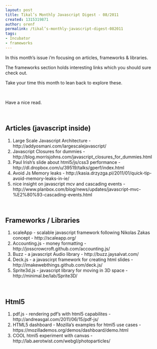 ```yaml
---
layout: post
title: Tikal’s Monthly Javascript Digest - 08/2011
created: 1315319871
author: orenf
permalink: /tikal’s-monthly-javascript-digest-082011
tags:
- Incubator
- frameworks
---
```

<p>In this month&rsquo;s issue i&rsquo;m focusing on articles, frameworks &amp; libraries.</p>
<p>The frameworks section holds interesting links which you should sure check out.</p>
<p>Take your time this month to lean back to explore these.</p>
<p>&nbsp;</p>
<p>Have a nice read.</p>
<p>&nbsp;</p>
<h2>Articles (javascript inside)</h2>
<ol>
    <li>Large Scale Javascript Architecture - http://addyosmani.com/largescalejavascript/</li>
    <li>Javascript Closures for dummies - http://blog.morrisjohns.com/javascript_closures_for_dummies.html</li>
    <li>Paul Irish&rsquo;s slide about html5/js/css3 performance - http://dl.dropbox.com/u/39519/talks/gperf/index.html</li>
    <li>Avoid Js Memory leaks - http://kasia.drzyzga.pl/2011/01/quick-tip-avoid-memory-leaks-in-ie/</li>
    <li>nice insight on javascript mcv and cascading events - http://www.planbox.com/blog/news/updates/javascript-mvc-%E2%80%93-cascading-events.html</li>
</ol>
<p>&nbsp;</p>
<h2>Frameworks / Libraries</h2>
<ol>
    <li>scaleApp - scalable javascript framework following Nikolas Zakas concept - http://scaleapp.org/</li>
    <li>Accounting.js - money formatting - http://josscrowcroft.github.com/accounting.js/</li>
    <li>Buzz - a javascript Audio library - http://buzz.jaysalvat.com/</li>
    <li>Deck.js - a javascirpt framework for creating html slides - http://imakewebthings.github.com/deck.js/</li>
    <li>Sprite3d.js - javascript library for moving in 3D space - http://minimal.be/lab/Sprite3D/</li>
</ol>
<p>&nbsp;</p>
<h2>Html5&nbsp;</h2>
<ol>
    <li>pdf.js - rendering pdf&rsquo;s with html5 capabilites - http://andreasgal.com/2011/06/15/pdf-js/</li>
    <li>HTML5 dashboard - Mozilla&rsquo;s examples for html5 use cases - https://mozillademos.org/demos/dashboard/demo.html</li>
    <li>COOL html5 experiment with canvas - http://lab.aerotwist.com/webgl/photoparticles/</li>
</ol>
<p>&nbsp;</p>
<p>&nbsp;</p>
